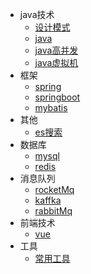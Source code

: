 * java技术
  * [设计模式](设计模式/)
  * [java](java/)
  * [java高并发](java高并发/)
  * [java虚拟机](java虚拟机/)
* 框架
  * [spring](spring/)
  * [springboot](springboot/)
  * [mybatis](mybatis/)
* 其他
  * [es搜索](elasticsearch/)
* 数据库
  * [mysql](mysql/)
  * [redis](redis/)
* 消息队列
  * [rocketMq](mq/rocketMq/)
  * [kaffka](mq/kaffka/)
  * [rabbitMq](mq/rabbitMq/)
* 前端技术
  * [vue](vue/)
* 工具
  * [常用工具](tool/)